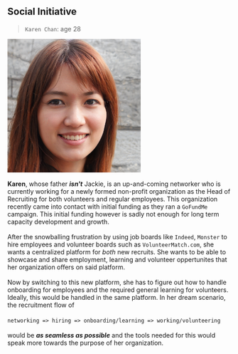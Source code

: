 
## Social Initiative
> `Karen Chan`: age 28

<img src="./images/image1.png" width="300" style="margin-right: 1rem;" />

**Karen**, whose father **_isn't_** Jackie, is an up-and-coming networker who is currently working for a newly formed non-profit organization as the Head of Recruiting for both volunteers and regular employees. This organization recently came into contact with initial funding as they ran a `GoFundMe` campaign. This initial funding however is sadly not enough for long term capacity development and growth. <br>   
After the snowballing frustration by using job boards like `Indeed`, `Monster` to hire employees and volunteer boards such as `VolunteerMatch.com`, she wants a centralized platform for *both* new recruits. She wants to be able to showcase and share employment, learning and volunteer oppertunites that her organization offers on said platform. <br>  
Now by switching to this new platform, she has to figure out how to handle onboarding for employees and the required general learning for volunteers. Ideally, this would be handled in the same platform. In her dream scenario, the recruitment flow of  <br>  
  `networking => hiring => onboarding/learning => working/volunteering` <br>  
 would be **_as seamless as possible_** and the tools needed for this would speak more towards the purpose of her organization.

